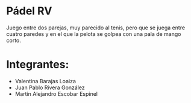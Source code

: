 # Pádel RV

Juego entre dos parejas, muy parecido al tenis, pero que se juega entre cuatro paredes y en el que la pelota se golpea con una pala de mango corto.

# Integrantes: 

- Valentina Barajas Loaiza
- Juan Pablo Rivera González
- Martín Alejandro Escobar Espinel
